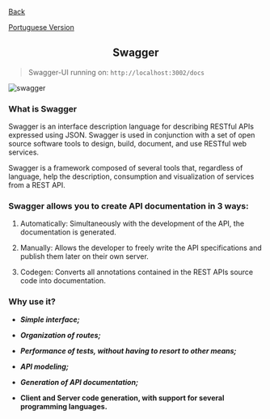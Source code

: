 <a href="https://github.com/Squad-Back-End/reprography-nodejs/blob/master/docs/README.md">Back</a>

<a href="https://github.com/Squad-Back-End/reprography-nodejs/blob/master/docs/swagger/README.md">Portuguese Version</a>

## <h2 align="center">Swagger</h2>

> Swagger-UI running on: `http://localhost:3002/docs`

![swagger](https://github.com/Squad-Back-End/reprography-nodejs/blob/master/docs/swagger/swagger.png)

### What is Swagger

Swagger is an interface description language for describing RESTful APIs expressed using JSON.
Swagger is used in conjunction with a set of open source software tools to design, build, document, and use RESTful web services.

Swagger is a framework composed of several tools that, regardless of language, help the description, consumption and visualization of services from a REST API.


### **Swagger allows you to create API documentation in 3 ways:**

1. Automatically: Simultaneously with the development of the API, the documentation is generated.

2. Manually: Allows the developer to freely write the API specifications and publish them later on their own server.

3. Codegen: Converts all annotations contained in the REST APIs source code into documentation.


### **Why use it?**

- ***Simple interface;***

- ***Organization of routes;***

- ***Performance of tests, without having to resort to other means;***

- ***API modeling;***

- ***Generation of API documentation;***

- **Client and Server code generation, with support for several programming languages.**
